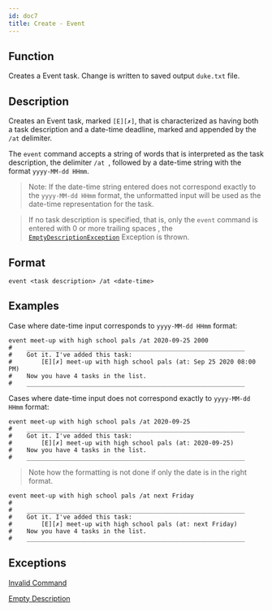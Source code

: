 ```yaml
---
id: doc7
title: Create - Event
---
```


## Function

Creates a Event task. Change is written to saved output `duke.txt` file. 

## Description

Creates an Event task, marked `[E][✗]`, that is characterized as having both a task description and a date-time
 deadline, marked and appended by the `/at` delimiter. 
 
The `event` command accepts a string of words that is interpreted as the task description, the delimiter `/at
`, followed by a date-time string with the format `yyyy-MM-dd HHmm`.

> Note: If the date-time string entered does not correspond exactly to the `yyyy-MM-dd HHmm` format, the unformatted
> input will be used as the date-time representation for the task. 
 
> If no task description is specified, that is, only the `event` command is entered with 0 or more trailing spaces
>, the [`EmptyDescriptionException`](doc11.md) Exception is thrown. 

## Format

```
event <task description> /at <date-time>
```

## Examples

Case where date-time input corresponds to `yyyy-MM-dd HHmm` format:

```
event meet-up with high school pals /at 2020-09-25 2000
#    ____________________________________________________________
#    Got it. I've added this task:
#        [E][✗] meet-up with high school pals (at: Sep 25 2020 08:00 PM)
#    Now you have 4 tasks in the list.
#    ____________________________________________________________
```

Cases where date-time input does not correspond exactly to `yyyy-MM-dd HHmm` format:

```
event meet-up with high school pals /at 2020-09-25
#    ____________________________________________________________
#    Got it. I've added this task:
#        [E][✗] meet-up with high school pals (at: 2020-09-25)
#    Now you have 4 tasks in the list.
#    ____________________________________________________________
```

> Note how the formatting is not done if only the date is in the right format.

```
event meet-up with high school pals /at next Friday
#
#    ____________________________________________________________
#    Got it. I've added this task:
#        [E][✗] meet-up with high school pals (at: next Friday)
#    Now you have 4 tasks in the list.
#    ____________________________________________________________
```

## Exceptions

[Invalid Command](doc10.md)

[Empty Description](doc11.md)